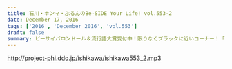 ```yaml
---
title: 石川・ホンマ・ぶるんのBe-SIDE Your Life! vol.553-2
date: December 17, 2016
tags: ['2016', 'December 2016', 'vol.553']
draft: false
summary: ビーサイバロンドール＆流行語大賞受付中！限りなくブラックに近いコーナー！「GET WILD17」！！SAITO
---
```


http://project-phi.ddo.jp/ishikawa/ishikawa553_2.mp3
